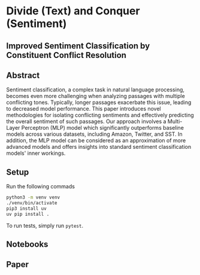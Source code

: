 # Divide (Text) and Conquer (Sentiment)
## Improved Sentiment Classification by Constituent Conflict Resolution

## Abstract
Sentiment classification, a complex task in natural language processing, becomes even more challenging when analyzing passages with multiple conflicting tones. Typically, longer passages exacerbate this issue, leading to decreased model performance. This paper introduces novel methodologies for isolating conflicting sentiments and effectively predicting the overall sentiment of such passages. Our approach involves a Multi-Layer Perceptron (MLP) model which significantly outperforms baseline models across various datasets, including Amazon, Twitter, and SST. In addition, the MLP model can be considered as an approximation of more advanced models and offers insights into standard sentiment classification models' inner workings.


## Setup
Run the following commads

```bash
python3 -m venv venv
./venv/bin/activate
pip3 install uv
uv pip install .
```

To run tests, simply run `pytest`.

## Notebooks

## Paper
